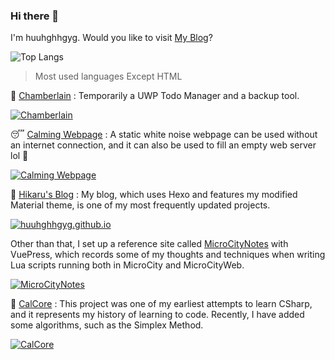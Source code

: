 ### Hi there 👋

I'm huuhghhgyg. Would you like to visit [My Blog](https://huuhghhgyg.github.io/)?
<!--
**huuhghhgyg/huuhghhgyg** is a ✨ _special_ ✨ repository because its `README.md` (this file) appears on your GitHub profile.

Here are some ideas to get you started:

- 🔭 I’m currently working on ...
- 🌱 I’m currently learning ...
- 👯 I’m looking to collaborate on ...
- 🤔 I’m looking for help with ...
- 💬 Ask me about ...
- 📫 How to reach me: ...
- 😄 Pronouns: ...
- ⚡ Fun fact: ...
-->

![Top Langs](https://github-readme-stats-sigma-five.vercel.app/api/top-langs/?username=huuhghhgyg&layout=compact&hide=html)
> Most used languages Except HTML

🤵 [Chamberlain](https://github.com/huuhghhgyg/Chamberlain_UWP) : Temporarily a UWP Todo Manager and a backup tool.

[![Chamberlain](https://github-readme-stats-sigma-five.vercel.app/api/pin/?username=huuhghhgyg&repo=Chamberlain_UWP)](https://github.com/huuhghhgyg/Chamberlain_UWP)

😴 [Calming Webpage](https://github.com/huuhghhgyg/calming-webpage) : A static white noise webpage can be used without an internet connection, and it can also be used to fill an empty web server lol 🤣

[![Calming Webpage](https://github-readme-stats-sigma-five.vercel.app/api/pin/?username=huuhghhgyg&repo=calming-webpage)](https://github.com/huuhghhgyg/calming-webpage)

📰 [Hikaru's Blog](https://huuhghhgyg.github.io) : My blog, which uses Hexo and features my modified Material theme, is one of my most frequently updated projects.

[![huuhghhgyg.github.io](https://github-readme-stats-sigma-five.vercel.app/api/pin/?username=huuhghhgyg&repo=huuhghhgyg.github.io)](https://github.com/huuhghhgyg/huuhghhgyg.github.io)

Other than that, I set up a reference site called [MicroCityNotes](https://huuhghhgyg.github.io/MicroCityNotes) with VuePress, which records some of my thoughts and techniques when writing Lua scripts running both in MicroCity and MicroCityWeb.

[![MicroCityNotes](https://github-readme-stats-sigma-five.vercel.app/api/pin/?username=huuhghhgyg&repo=MicroCityNotes)](https://github.com/huuhghhgyg/MicroCityNotes)

📝 [CalCore](https://github.com/huuhghhgyg/CalCore) : This project was one of my earliest attempts to learn CSharp, and it represents my history of learning to code. Recently, I have added some algorithms, such as the Simplex Method.

[![CalCore](https://github-readme-stats-sigma-five.vercel.app/api/pin/?username=huuhghhgyg&repo=CalCore)](https://github.com/huuhghhgyg/CalCore)
